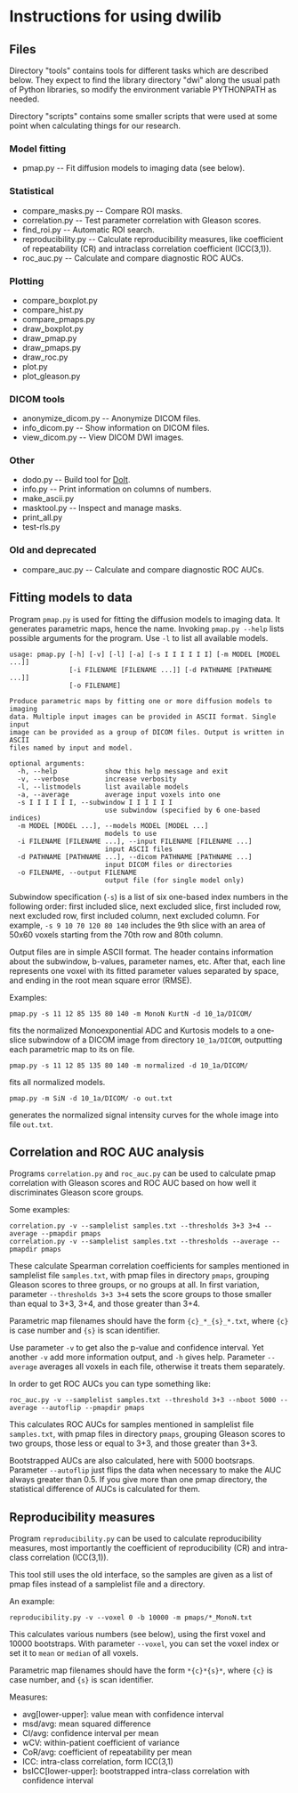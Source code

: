 Instructions for using dwilib
=============================


Files
-----
Directory "tools" contains tools for different tasks which are described below.
They expect to find the library directory "dwi" along the usual path of Python
libraries, so modify the environment variable PYTHONPATH as needed.

Directory "scripts" contains some smaller scripts that were used at some point
when calculating things for our research.

### Model fitting
* pmap.py -- Fit diffusion models to imaging data (see below).

### Statistical
* compare_masks.py -- Compare ROI masks.
* correlation.py -- Test parameter correlation with Gleason scores.
* find_roi.py -- Automatic ROI search.
* reproducibility.py -- Calculate reproducibility measures, like coefficient of
  repeatability (CR) and intraclass correlation coefficient (ICC(3,1)).
* roc_auc.py -- Calculate and compare diagnostic ROC AUCs.

### Plotting
* compare_boxplot.py
* compare_hist.py
* compare_pmaps.py
* draw_boxplot.py
* draw_pmap.py
* draw_pmaps.py
* draw_roc.py
* plot.py
* plot_gleason.py

### DICOM tools
* anonymize_dicom.py -- Anonymize DICOM files.
* info_dicom.py -- Show information on DICOM files.
* view_dicom.py -- View DICOM DWI images.

### Other
* dodo.py -- Build tool for [DoIt](http://pydoit.org/).
* info.py -- Print information on columns of numbers.
* make_ascii.py
* masktool.py -- Inspect and manage masks.
* print_all.py
* test-rls.py

### Old and deprecated
* compare_auc.py -- Calculate and compare diagnostic ROC AUCs.


Fitting models to data
----------------------

Program `pmap.py` is used for fitting the diffusion models to imaging data. It
generates parametric maps, hence the name. Invoking `pmap.py --help` lists
possible arguments for the program. Use `-l` to list all available models.

    usage: pmap.py [-h] [-v] [-l] [-a] [-s I I I I I I] [-m MODEL [MODEL ...]]
                   [-i FILENAME [FILENAME ...]] [-d PATHNAME [PATHNAME ...]]
                   [-o FILENAME]

    Produce parametric maps by fitting one or more diffusion models to imaging
    data. Multiple input images can be provided in ASCII format. Single input
    image can be provided as a group of DICOM files. Output is written in ASCII
    files named by input and model.

    optional arguments:
      -h, --help            show this help message and exit
      -v, --verbose         increase verbosity
      -l, --listmodels      list available models
      -a, --average         average input voxels into one
      -s I I I I I I, --subwindow I I I I I I
                            use subwindow (specified by 6 one-based indices)
      -m MODEL [MODEL ...], --models MODEL [MODEL ...]
                            models to use
      -i FILENAME [FILENAME ...], --input FILENAME [FILENAME ...]
                            input ASCII files
      -d PATHNAME [PATHNAME ...], --dicom PATHNAME [PATHNAME ...]
                            input DICOM files or directories
      -o FILENAME, --output FILENAME
                            output file (for single model only)

Subwindow specification (`-s`) is a list of six one-based index numbers in the
following order: first included slice, next excluded slice, first included row,
next excluded row, first included column, next excluded column. For example,
`-s 9 10 70 120 80 140` includes the 9th slice with an area of 50x60 voxels
starting from the 70th row and 80th column.

Output files are in simple ASCII format. The header contains information about
the subwindow, b-values, parameter names, etc. After that, each line represents
one voxel with its fitted parameter values separated by space, and ending in
the root mean square error (RMSE).

Examples:

    pmap.py -s 11 12 85 135 80 140 -m MonoN KurtN -d 10_1a/DICOM/

fits the normalized Monoexponential ADC and Kurtosis models to a one-slice
subwindow of a DICOM image from directory `10_1a/DICOM`, outputting each
parametric map to its on file.

    pmap.py -s 11 12 85 135 80 140 -m normalized -d 10_1a/DICOM/

fits all normalized models.

    pmap.py -m SiN -d 10_1a/DICOM/ -o out.txt

generates the normalized signal intensity curves for the whole image into file
`out.txt`.


Correlation and ROC AUC analysis
--------------------------------

Programs `correlation.py` and `roc_auc.py` can be used to calculate pmap
correlation with Gleason scores and ROC AUC based on how well it discriminates
Gleason score groups.

Some examples:

    correlation.py -v --samplelist samples.txt --thresholds 3+3 3+4 --average --pmapdir pmaps
    correlation.py -v --samplelist samples.txt --thresholds --average --pmapdir pmaps

These calculate Spearman correlation coefficients for samples mentioned in
samplelist file `samples.txt`, with pmap files in directory `pmaps`, grouping
Gleason scores to three groups, or no groups at all. In first variation,
parameter `--thresholds 3+3 3+4` sets the score groups to those smaller than
equal to 3+3, 3+4, and those greater than 3+4.

Parametric map filenames should have the form `{c}_*_{s}_*.txt`, where `{c}` is
case number and `{s}` is scan identifier.

Use parameter `-v` to get also the p-value and confidence interval. Yet another
`-v` add more information output, and `-h` gives help. Parameter `--average`
averages all voxels in each file, otherwise it treats them separately.

In order to get ROC AUCs you can type something like:

    roc_auc.py -v --samplelist samples.txt --threshold 3+3 --nboot 5000 --average --autoflip --pmapdir pmaps

This calculates ROC AUCs for samples mentioned in samplelist file
`samples.txt`, with pmap files in directory `pmaps`, grouping Gleason scores to
two groups, those less or equal to 3+3, and those greater than 3+3.

Bootstrapped AUCs are also calculated, here with 5000 bootsraps. Parameter
`--autoflip` just flips the data when necessary to make the AUC always greater
than 0.5. If you give more than one pmap directory, the statistical difference
of AUCs is calculated for them.


Reproducibility measures
------------------------

Program `reproducibility.py` can be used to calculate reproducibility measures,
most importantly the coefficient of reproducibility (CR) and intra-class
correlation (ICC(3,1)).

This tool still uses the old interface, so the samples are given as a list of
pmap files instead of a samplelist file and a directory.

An example:

    reproducibility.py -v --voxel 0 -b 10000 -m pmaps/*_MonoN.txt

This calculates various numbers (see below), using the first voxel and 10000
bootstraps. With parameter `--voxel`, you can set the voxel index or set it to
`mean` or `median` of all voxels.

Parametric map filenames should have the form `*{c}*{s}*`, where `{c}` is case
number, and `{s}` is scan identifier.

Measures:

* avg[lower-upper]: value mean with confidence interval
* msd/avg: mean squared difference
* CI/avg: confidence interval per mean
* wCV: within-patient coefficient of variance
* CoR/avg: coefficient of repeatability per mean
* ICC: intra-class correlation, form ICC(3,1)
* bsICC[lower-upper]: bootstrapped intra-class correlation with confidence
interval

